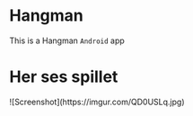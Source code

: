 # Hangman
This is a Hangman <code>Android</code> app

<h1>Her ses spillet</h1>
![Screenshot](https://imgur.com/QD0USLq.jpg)

